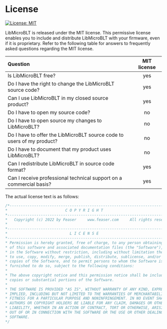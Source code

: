 # License
[![License: MIT](https://img.shields.io/badge/License-MIT-yellow.svg)](https://opensource.org/licenses/MIT)

LibMicroBLT is released under the MIT license. This permissive license enables you to include and distribute LibMicroBLT with your firmware, even if it is proprietary. Refer to the following table for answers to frequently asked questions regarding the MIT license.

| Question                                                     | MIT license |
| :----------------------------------------------------------- | :---------: |
| Is LibMicroBLT free?                                         |     yes     |
| Do I have the right to change the LibMicroBLT source code?   |     yes     |
| Can I use LibMicroBLT in my closed source product?           |     yes     |
| Do I have to open my source code?                            |     no      |
| Do I have to open source my changes to LibMicroBLT?          |     no      |
| Do I have to offer the LibMicroBLT source code to users of my product? |     no      |
| Do I have to document that my product uses LibMicroBLT?      |     no      |
| Can I redistribute LibMicroBLT in source code format?        |     yes     |
| Can I receive professional technical support on a commercial basis? |     yes     |

The actual license text is as follows:

```c
/*---------------------------------------------------------------------------------------
*                          C O P Y R I G H T
*----------------------------------------------------------------------------------------
*   Copyright (c) 2022 by Feaser     www.feaser.com     All rights reserved
*
*----------------------------------------------------------------------------------------
*                            L I C E N S E
*----------------------------------------------------------------------------------------
* Permission is hereby granted, free of charge, to any person obtaining a copy
* of this software and associated documentation files (the "Software"), to deal
* in the Software without restriction, including without limitation the rights
* to use, copy, modify, merge, publish, distribute, sublicense, and/or sell
* copies of the Software, and to permit persons to whom the Software is
* furnished to do so, subject to the following conditions:
*
* The above copyright notice and this permission notice shall be included in all
* copies or substantial portions of the Software.
*
* THE SOFTWARE IS PROVIDED "AS IS", WITHOUT WARRANTY OF ANY KIND, EXPRESS OR
* IMPLIED, INCLUDING BUT NOT LIMITED TO THE WARRANTIES OF MERCHANTABILITY,
* FITNESS FOR A PARTICULAR PURPOSE AND NONINFRINGEMENT. IN NO EVENT SHALL THE
* AUTHORS OR COPYRIGHT HOLDERS BE LIABLE FOR ANY CLAIM, DAMAGES OR OTHER
* LIABILITY, WHETHER IN AN ACTION OF CONTRACT, TORT OR OTHERWISE, ARISING FROM,
* OUT OF OR IN CONNECTION WITH THE SOFTWARE OR THE USE OR OTHER DEALINGS IN THE
* SOFTWARE.
*/
```
